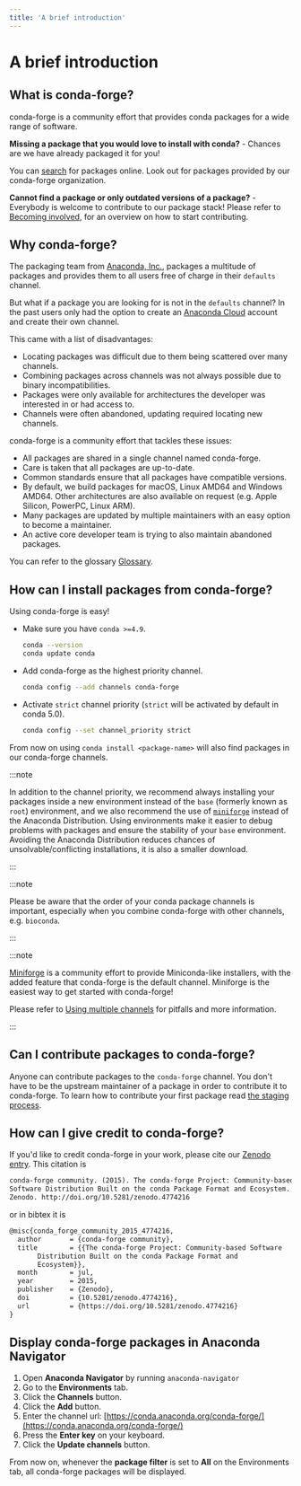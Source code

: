 ```yaml
---
title: 'A brief introduction'
---
```


<a id="a-brief-introduction"></a>

# A brief introduction

<a id="what-is-conda-forge"></a>

## What is conda-forge?

conda-forge is a community effort that provides conda packages for a wide range of software.

**Missing a package that you would love to install with conda?** - Chances are we have already packaged it for you!

You can [search](https://anaconda.org/) for packages online. Look out for packages provided by our conda-forge organization.

**Cannot find a package or only outdated versions of a package?** - Everybody is welcome to contribute to our package stack! Please refer to [Becoming involved](contributing.md#becoming-involved), for an overview on how to start contributing.

<a id="why-conda-forge"></a>

## Why conda-forge?

The packaging team from [Anaconda, Inc.](https://anaconda.org/), packages a multitude of packages and provides them to all users free of charge in their `defaults` channel.

But what if a package you are looking for is not in the `defaults` channel?
In the past users only had the option to create an [Anaconda Cloud](https://anaconda.org/) account and create their own channel.

This came with a list of disadvantages:

- Locating packages was difficult due to them being scattered over many channels.
- Combining packages across channels was not always possible due to binary incompatibilities.
- Packages were only available for architectures the developer was interested in or had access to.
- Channels were often abandoned, updating required locating new channels.

conda-forge is a community effort that tackles these issues:

- All packages are shared in a single channel named conda-forge.
- Care is taken that all packages are up-to-date.
- Common standards ensure that all packages have compatible versions.
- By default, we build packages for macOS, Linux AMD64 and Windows AMD64.
  Other architectures are also available on request (e.g. Apple Silicon, PowerPC, Linux ARM).
- Many packages are updated by multiple maintainers with an easy option to become a maintainer.
- An active core developer team is trying to also maintain abandoned packages.

You can refer to the glossary [Glossary](../glossary.md).

<a id="how-to-install"></a>

<a id="how-can-i-install-packages-from-conda-forge"></a>

## How can I install packages from conda-forge?

Using conda-forge is easy!

- Make sure you have `conda >=4.9`.
  ```bash
  conda --version
  conda update conda
  ```
- Add conda-forge as the highest priority channel.
  ```bash
  conda config --add channels conda-forge
  ```
- Activate `strict` channel priority (`strict` will be activated by default in conda 5.0).
  ```bash
  conda config --set channel_priority strict
  ```

From now on using `conda install <package-name>` will also find packages in our conda-forge channels.

:::note

In addition to the channel priority,
we recommend always installing your packages inside a new environment instead of the `base` (formerly known as `root`) environment,
and we also recommend the use of [`miniforge`](https://github.com/conda-forge/miniforge) instead of the Anaconda Distribution.
Using environments make it easier to debug problems with packages and ensure the stability of your `base` environment.
Avoiding the Anaconda Distribution reduces chances of unsolvable/conflicting installations, it is also a smaller download.

:::

:::note

Please be aware that the order of your conda package channels is important, especially when you combine conda-forge with other channels, e.g. `bioconda`.

:::

:::note

[Miniforge](https://github.com/conda-forge/miniforge) is a community
effort to provide Miniconda-like installers, with the added feature that
conda-forge is the default channel.
Miniforge is the easiest way to get started with conda-forge!

Please refer to [Using multiple channels](tipsandtricks.md#multiple-channels) for pitfalls and more information.

:::

<a id="can-i-contribute-packages-to-conda-forge"></a>

## Can I contribute packages to conda-forge?

Anyone can contribute packages to the `conda-forge` channel.
You don't have to be the upstream maintainer of a package in order to contribute it to conda-forge.
To learn how to contribute your first package read [the staging process](../maintainer/adding_pkgs.md#creating-recipes).

<a id="how-can-i-give-credit-to-conda-forge"></a>

## How can I give credit to conda-forge?

If you'd like to credit conda-forge in your work, please cite our [Zenodo entry](https://doi.org/10.5281/zenodo.4774216). This citation is

```default
conda-forge community. (2015). The conda-forge Project: Community-based
Software Distribution Built on the conda Package Format and Ecosystem.
Zenodo. http://doi.org/10.5281/zenodo.4774216
```

or in bibtex it is

```default
@misc{conda_forge_community_2015_4774216,
  author       = {conda-forge community},
  title        = {{The conda-forge Project: Community-based Software
       Distribution Built on the conda Package Format and
       Ecosystem}},
  month        = jul,
  year         = 2015,
  publisher    = {Zenodo},
  doi          = {10.5281/zenodo.4774216},
  url          = {https://doi.org/10.5281/zenodo.4774216}
}
```

<a id="display-conda-forge-packages-in-anaconda-navigator"></a>

## Display conda-forge packages in Anaconda Navigator

1. Open **Anaconda Navigator** by running `anaconda-navigator`
2. Go to the **Environments** tab.
3. Click the **Channels** button.
4. Click the **Add** button.
5. Enter the channel url: [https://conda.anaconda.org/conda-forge/](https://conda.anaconda.org/conda-forge/)
6. Press the **Enter key** on your keyboard.
7. Click the **Update channels** button.

From now on, whenever the **package filter** is set to **All** on the Environments tab, all conda-forge packages will be displayed.
